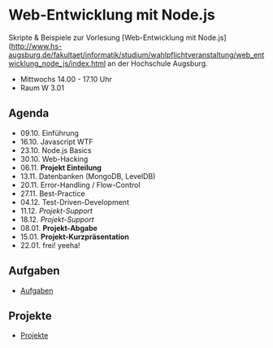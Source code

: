 # Web-Entwicklung mit Node.js

Skripte & Beispiele zur Vorlesung [Web-Entwicklung mit Node.js](http://www.hs-augsburg.de/fakultaet/informatik/studium/wahlpflichtveranstaltung/web_entwicklung_node_js/index.html an der Hochschule Augsburg.

- Mittwochs 14.00 - 17.10 Uhr
- Raum W 3.01

## Agenda

- 09.10. Einführung
- 16.10. Javascript WTF
- 23.10. Node.js Basics
- 30.10. Web-Hacking
- 06.11. __Projekt Einteilung__
- 13.11. Datenbanken (MongoDB, LevelDB)
- 20.11. Error-Handling / Flow-Control
- 27.11. Best-Practice
- 04.12. Test-Driven-Development
- 11.12. _Projekt-Support_
- 18.12. _Projekt-Support_
- 08.01. __Projekt-Abgabe__
- 15.01. __Projekt-Kurzpräsentation__
- 22.01. frei! yeeha!

## Aufgaben

- [Aufgaben](https://github.com/hsa-nodejs-workshop/aufgaben)


## Projekte

- [Projekte](https://github.com/hsa-nodejs-workshop/Projekte)
